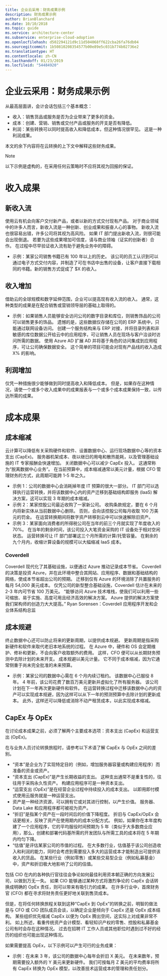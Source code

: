 ```yaml
---
title: 企业云采用：财务成果示例
description: 财务成果示例
author: BrianBlanchard
ms.date: 10/10/2018
ms.topic: guide
ms.service: architecture-center
ms.subservice: enterprise-cloud-adoption
ms.openlocfilehash: d502294121d9c11d504068ff622cba26fa76db04
ms.sourcegitcommit: 1b50810208354577b00e89e5c031b774b02736e2
ms.translationtype: HT
ms.contentlocale: zh-CN
ms.lasthandoff: 01/23/2019
ms.locfileid: "54484920"
---
```

# <a name="enterprise-cloud-adoption-examples-of-fiscal-outcomes"></a>企业云采用：财务成果示例

从最高层面讲，会计会话包括三个基本概念：

* 收入：销售货品或服务是否为企业带来了更多的资金。
* 成本：创建、营销、销售或交付产品或服务的开支是否有降低。
* 利润：某些转换可以同时提高收入和降低成本，但这种情况很罕见。 这是一种利润成果。

本文的余下内容将在云转换的上下文中解释这些财务成果。

> [!NOTE]
> 以下示例是虚构的，在采用任何云策略时不应将其视为回报的保证。

# <a name="revenue-outcomes"></a>收入成果

## <a name="new-revenue-streams"></a>新收入流

使用云有机会向客户交付新产品，或者以新的方式交付现有产品。 对于商业领域中的许多人而言，新收入流是一种创新、创业成果和振奋人心的事物。 新收入流也很容易出错，许多公司将其视为高风险。 如果 IT 部门提出新收入流，则很可能会出现倒退。 若要为这些成果增加可信度，请与商业领袖（证实的创新者）合作。 在过程中尽早验证收入流有助于避免业务中的障碍。

* 示例：某家公司销售书籍已有 100 年以上的历史。 该公司的员工认识到可以通过电子方式交付内容，并制造了可在书店中出售的设备，让客户直接下载相同的书籍。新的销售方式促成了 $X 的收入。 

## <a name="revenue-increases"></a>收入增加

借助云的全球规模和数字延伸范围，企业可以提高现有收入流的收入。 通常，这种类型的成果是在配合销售或营销领导层的基础上取得的。

* 示例：如果销售人员能够安全访问公司的数字目录和库位，则销售饰品的公司可以销售更多的饰品。 遗憾的是，这些数据仅存储在公司的 ERP 系统中，只能通过联网设备访问。 创建一个服务结构来与 ERP 对接，并将目录列表和非敏感的库位数据公开给云中的应用程序，可让销售人员在现场与客户洽谈时访问所需的数据。 使用 Azure AD 扩展 AD 并将基于角色的访问集成到应用程序，可让公司确保数据安全。 这个简单的项目可能会对现有产品线的收入造成 X% 的影响。

## <a name="profit-increases"></a>利润增加

仅凭一种措施很少能够做到同时提高收入和降低成本。 但是，如果存在这种情况，请使一个或多个收入成果中的成果报表与一个或多个成本成果保持一致，以传达所需的成果。

# <a name="cost-outcomes"></a>成本成果

## <a name="cost-reduction"></a>成本缩减

云计算可以降低有关采购硬件和软件、设置数据中心、运行现场数据中心等的资本支出 (CapEx)。 服务器机架成本、夜以继日的用电和散热能耗，以及管理基础设施的 IT 专家报酬会快速增加。 关闭数据中心可以减少 CapEx 投入。 这通常称为“脱离数据中心业务”。 在当前预算中，成本缩减通常以美元计量，根据 CFO 管理财务的方式，此周期可能跨 1-5 年之久。

* 示例 1：公司的数据中心会消耗掉年度 IT 预算的很大一部分。 IT 部门可以选择执行运营转换，并将该数据中心内的资产迁移到基础结构即服务 (IaaS) 解决方案，这可以实现 3 年期的成本缩减。
* 示例 2：某家控股公司最近收购了一家新公司。 收购条款规定，要在 6 个月内将新实体从当前数据中心删除。 否则，会向该控股公司每月收取 100 万美元的罚金。 在运营转换期间将数字资产转移到云中可以快速解除旧资产。
* 示例 3：某家面向消费者的所得税公司在当年的前三个月就实现了年度收入的 70%。 在当年的剩余时间，该公司投入大笔资金采购的 IT 设备处于相对空闲状态。 运营转换可让 IT 部门部署这三个月所需的计算/托管容量。 在剩余的九个月内，收缩计算设备的规模可以大幅缩减 IaaS 成本。

### <a name="coverdell"></a>Coverdell

Coverdell 现代化了其基础设施，以便通过 Azure 推动记录成本节省。 Coverdell 的决策是投资 Azure，并在此环境中整合其网站、应用程序、数据和基础结构的网络，使成本节省超出公司的预期。 迁移到仅有 Azure 的环境消除了共置服务的每月 54,000 美元成本。 仅凭公司的新型整合基础设施，Coverdell 估计在未来的 2-3 年内可节省 100 万美元。
“能够访问 Azure 技术堆栈，使我们可以利用一些可缩放、易于实施、高度可用且经济高效的解决方案。 Azure 提供的解决方案使我们架构师的创造力大大提高。”
Ryan Sorensen：Coverdell 应用程序开发和企业体系结构总监

## <a name="cost-avoidance"></a>成本规避

终止数据中心还可以防止将来的更新周期，以提供成本规避。 更新周期是指采购新硬件和软件来取代老旧本地系统的过程。 在 Azure 中，硬件和 OS 会定期维护、修补和更新，不会向客户收取额外的费用。 这样，CFO 便可以从长期财务预测中去除计划的未来开支。 成本规避以美元计量。 它不同于成本缩减，因为它通常侧重于尚未完全批准的未来预算。

* 示例：某家公司的数据中心需在 6 个月内续订租约。 该数据中心已服役 8 年。 4 年前，该公司花费了数百万美元更新并虚拟化了所有服务器。 该公司计划在下一年再次更新硬件和软件。 在运营转换过程中迁移该数据中心内的资产可以实现成本规避，因为这样可以从下一年的预测预算中去除计划的更新成本。 此外，这样还可以降低或消除不动产租赁成本，以此实现成本缩减。

## <a name="capex-vs-opex"></a>CapEx 与 OpEx

在讨论成本成果之前，必须了解两个主要成本选项：资本支出 (CapEx) 和运营支出 (OpEx)。

在与业务人员讨论转换旅程时，请参考以下术语了解 CapEx 与 OpEx 之间的差别。

* “资本”是企业为了实现特定目的（例如，增加服务器容量或构建应用程序）而准备的资金或资产。
* “资本支出 (CapEx)”是产生长期收益的支出。 这种支出通常不是重复性的，往往用于采购永久性资产。 构建应用程序可是一种资本支出。
* “运营支出 (OpEx)”是在经营企业过程中持续投入的成本支出。 以即用即付模式使用云服务就是一种运营支出。
* 资产是一种经济资源，可以拥有它或对其进行控制，以产生价值。 服务器、Data Lake 和应用程序都可被视为资产。
* “折旧”是指某个资产在一段时间后的价值下降程度。 折旧与 CapEx/OpEx 会话更相关，反映了资产在使用期内的成本分配方式。 例如，如果你在本年度构建了一个应用程序，它的平均服役时间预期为 5 年（类似于大多数商业应用），那么，创建和部署代码基所需的开发团队与所需工具的成本将在 5 年期内均匀下降。
* “估值”是评估某家公司的市值的过程。 在大多数行业，估值基于该公司创造收入和利润的能力，同时会考虑到需要投入多大的运营成本才能制造出可提供该收入的货品。 在某些行业（例如零售）或某些交易型企业（例如私募基金）中，资产和折旧极大地影响了公司的估值。

包括 CIO 在内的各种执行官往往会争论如何最佳利用资本朝正确的方向发展公司，以做到万无一失。 如果 CIO 能够通过某种方式将激烈争论的 CapEx 会话转换成明确的 OpEx 责任，则可以带来有吸引力的成果。 在许多行业中，首席财务官 (CFO) 都在寻求将财务责任更好地关联到售货成本。

但是，在将任何转换旅程关联到这种“CapEx 到 OpEx”的转换之前，明智的做法是与 CFO 或 CIO 团队成员会谈，以确定企业是倾向于 CapEx 还是 OpEx 成本结构。 某些组织优先缩减 CapEx 以便为 OpEx 腾出空间，这实际上对成果非常不利。 如上所述，看重传统资产会计模型、看轻知识产权的零售、控股和私募基金公司有时会存在这种情况。 过去在招聘 IT 工作人员或其他职位时遇到过不好的经历的组织也可能出现这种情况。

如果需要提高 OpEx，以下示例可以产生可行的业务成果：

* 示例：在未来 3 年，该公司的数据中心每年会折旧 X 美元。 在未来数年，预期需要投入额外的 Y 美元来更新硬件。 我们可按每月 Z 美元的平均费率将所有 CapEx 转换为 OpEx 模型，以改善技术运营成本的管理和责任划分。

